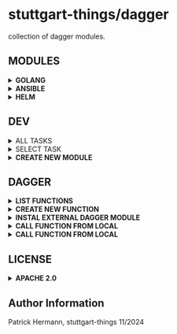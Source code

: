 # stuttgart-things/dagger

collection of dagger modules.

## MODULES

<details><summary><b>GOLANG</b></summary>

### LINT PROJECT

```bash
dagger call -m \
"github.com/stuttgart-things/dagger/go@v0.2.2" \
lint --src "." --timeout 300s --progress plain
```

### BUILD PROJECT

```bash
dagger call -m \
"github.com/stuttgart-things/dagger/go@v0.4.4" \
binary --src "." --os linux --arch amd64 --goMainFile main.go --binName calc \
export --path=/tmp/go/build/ --progress plain
```

### RUN-WORKFLOW-CONTAINER-STAGE

```bash
dagger call -m \
github.com/stuttgart-things/dagger/go@v0.4.2 \
run-workflow-container-stage --src tests/calculator/ \
--token=env:GITHUB_TOKEN --token-name GITHUB_TOKEN \
--repo ghcr.io/stuttgart-things/dagger \
--ko-version 3979dd70544adde24d336d5b605f4cf6f0ea9479 \
--output /tmp/calc-image.report.json --progress plain
```

</details>

<details><summary><b>ANSIBLE</b></summary>

the idea of this module is to create versioned collection artifcat 'on the fly' -
this module can work with a file structure like this:

### CREATE A COLLECTION PACKAGE

```bash
dagger call --progress plain -m ansible run-collection-build-pipeline \
--src ansible/collections/baseos \
--progress plain \
export --path=/tmp/ansible/output/
```

### BUILD A GITHUB RELEASE FROM FILES

```bash
dagger call --progress plain -m ansible github-release \
--token=env:GITHUB_TOKEN \
--group stuttgart-things \
--repo dagger  \
--files "tests/test-values.yaml,tests/registry/README.md" \
--notes "test" \
--tag 09.1.6 \
--title hello
```

</details>

<details><summary><b>HELM</b></summary>

RENDER A CHART w/ VALUES

```bash
# EXAMPLE MODULE
VERSION=v0.0.4
dagger call -m github.com/stuttgart-things/dagger/helm@${VERSION} template --chart ./Service --values this-env.yaml
```

</details>

## DEV

<details><summary>ALL TASKS</summary>

```bash
task: Available tasks for this project:
* branch:                Create branch from main
* check:                 Run pre-commit hooks
* commit:                Commit + push code into branch
* create:                Create new dagger module
* pr:                    Create pull request into main
* release:               push new version
* switch-local:          Switch to local branch
* switch-remote:         Switch to remote branch
* tasks:                 Select a task to run
* test:                  Select test to run
* test-ansible:          Test ansible modules
* test-crossplane:       Test crossplame modules
* test-go:               Test go modules
* test-helm:             Test helm modules
```

</details>

<details><summary>SELECT TASK</summary>

```bash
task=$(yq e '.tasks | keys' Taskfile.yaml | sed 's/^- //' | gum choose) && task ${task}
```

</details>

<details><summary><b>CREATE NEW MODULE</b></summary>

```bash
# EXAMPLE MODULE
MODULE=crossplane task create
```

</details>

## DAGGER

<details><summary><b>LIST FUNCTIONS</b></summary>

```bash
MODULE=golang #example
dagger functions -m ${MODULE}/
```

</details>

<details><summary><b>CREATE NEW FUNCTION</b></summary>

```bash
MODULE=example #example
dagger init --sdk=go --source=./${MODULE} --name=${MODULE}
```

</details>

<details><summary><b>INSTAL EXTERNAL DAGGER MODULE</b></summary>

```bash
dagger install github.com/purpleclay/daggerverse/golang@v0.5.0


https://github.com/disaster37/dagger-library-go@v0.0.24
```

</details>

<details><summary><b>CALL FUNCTION FROM LOCAL</b></summary>

```bash
MODULE=example #example
dagger functions -m ${MODULE}
```

```bash
MODULE=helm #example
dagger call -m ./${MODULE} \
lint --source tests/test-chart/ \
--progress plain
```

</details>

<details><summary><b>CALL FUNCTION FROM LOCAL</b></summary>

```bash
MODULE=golang #example
dagger call -m github.com/stuttgart-things/dagger/${MODULE} build --progress plain --src ./ export --path build
```

</details>

## LICENSE

<details><summary><b>APACHE 2.0</b></summary>

Copyright 2023 patrick hermann.

Licensed under the Apache License, Version 2.0 (the "License");
you may not use this file except in compliance with the License.
You may obtain a copy of the License at

    http://www.apache.org/licenses/LICENSE-2.0

Unless required by applicable law or agreed to in writing, software
distributed under the License is distributed on an "AS IS" BASIS,
WITHOUT WARRANTIES OR CONDITIONS OF ANY KIND, either express or implied.
See the License for the specific language governing permissions and
limitations under the License.

</details>

Author Information
------------------
Patrick Hermann, stuttgart-things 11/2024
